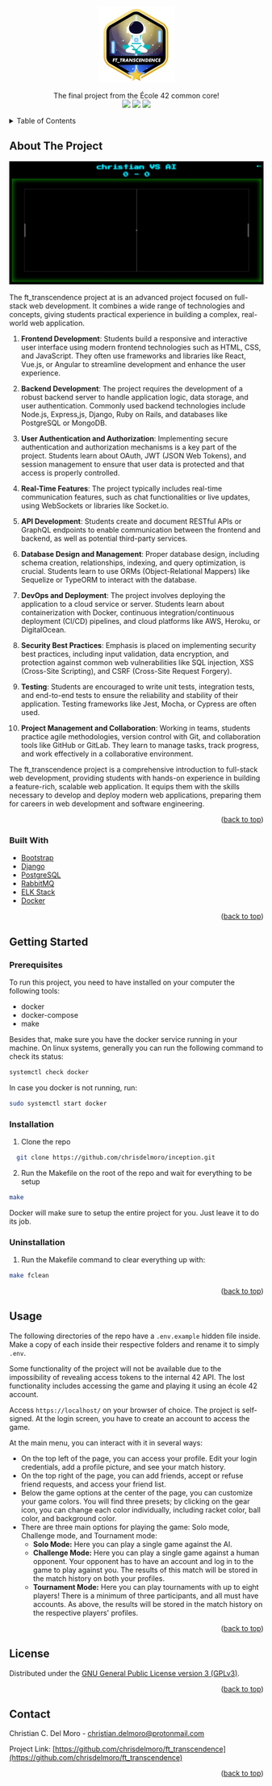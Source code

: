 <div id="top"></div>

<!-- PROJECT SHIELDS -->
<br/>
<p align="center">
    <img src="https://github.com/chrisdelmoro/ft_transcendence/blob/main/resources/repo/ft_transcendencem.png" alt="Logo" width="150" height="150">

  <p align="center">
    The final project from the École 42 common core!
    <br/>
    <img src="https://img.shields.io/badge/Mandatory-OK-brightgreen"/>
    <img src="https://img.shields.io/badge/Bonus-OK-brightgreen"/>
    <img src="https://img.shields.io/badge/Final%20Score-120-blue"/>
  </p>
</p>



<!-- TABLE OF CONTENTS -->
<details>
  <summary>Table of Contents</summary>
  <ol>
    <li>
      <a href="#about-the-project">About The Project</a>
      <ul>
        <li><a href="#built-with">Built With</a></li>
      </ul>
    </li>
    <li>
      <a href="#getting-started">Getting Started</a>
      <ul>
        <li><a href="#prerequisites">Prerequisites</a></li>
        <li><a href="#installation">Installation</a></li>
        <li><a href="#uninstallation">Uninstallation</a></li>
      </ul>
    </li>
    <li><a href="#usage">Usage</a></li>
    <li><a href="#license">License</a></li>
    <li><a href="#contact">Contact</a></li>
  </ol>
</details>



<!-- ABOUT THE PROJECT -->
## About The Project

[![ft_transcendence][product-screenshot]](https://github.com/chrisdelmoro/ft_transcendence/blob/main/resources/repo/demo.gif)

The ft_transcendence project at is an advanced project focused on full-stack web development. It combines a wide range of technologies and concepts, giving students practical experience in building a complex, real-world web application.

1. **Frontend Development**: Students build a responsive and interactive user interface using modern frontend technologies such as HTML, CSS, and JavaScript. They often use frameworks and libraries like React, Vue.js, or Angular to streamline development and enhance the user experience.

2. **Backend Development**: The project requires the development of a robust backend server to handle application logic, data storage, and user authentication. Commonly used backend technologies include Node.js, Express,js, Django, Ruby on Rails, and databases like PostgreSQL or MongoDB.

3. **User Authentication and Authorization**: Implementing secure authentication and authorization mechanisms is a key part of the project. Students learn about OAuth, JWT (JSON Web Tokens), and session management to ensure that user data is protected and that access is properly controlled.

4. **Real-Time Features**: The project typically includes real-time communication features, such as chat functionalities or live updates, using WebSockets or libraries like Socket.io.

5. **API Development**: Students create and document RESTful APIs or GraphQL endpoints to enable communication between the frontend and backend, as well as potential third-party services.

6. **Database Design and Management**: Proper database design, including schema creation, relationships, indexing, and query optimization, is crucial. Students learn to use ORMs (Object-Relational Mappers) like Sequelize or TypeORM to interact with the database.

7. **DevOps and Deployment**: The project involves deploying the application to a cloud service or server. Students learn about containerization with Docker, continuous integration/continuous deployment (CI/CD) pipelines, and cloud platforms like AWS, Heroku, or DigitalOcean.

8. **Security Best Practices**: Emphasis is placed on implementing security best practices, including input validation, data encryption, and protection against common web vulnerabilities like SQL injection, XSS (Cross-Site Scripting), and CSRF (Cross-Site Request Forgery).

9. **Testing**: Students are encouraged to write unit tests, integration tests, and end-to-end tests to ensure the reliability and stability of their application. Testing frameworks like Jest, Mocha, or Cypress are often used.

10. **Project Management and Collaboration**: Working in teams, students practice agile methodologies, version control with Git, and collaboration tools like GitHub or GitLab. They learn to manage tasks, track progress, and work effectively in a collaborative environment.

The ft_transcendence project is a comprehensive introduction to full-stack web development, providing students with hands-on experience in building a feature-rich, scalable web application. It equips them with the skills necessary to develop and deploy modern web applications, preparing them for careers in web development and software engineering.

<p align="right">(<a href="#top">back to top</a>)</p>



### Built With

* [Bootstrap](https://getbootstrap.com)
* [Django](https://www.djangoproject.com/)
* [PostgreSQL](https://www.postgresql.org/)
* [RabbitMQ](https://www.rabbitmq.com/)
* [ELK Stack](https://www.elastic.co/elastic-stack/)
* [Docker](https://www.docker.com/)

<p align="right">(<a href="#top">back to top</a>)</p>



<!-- GETTING STARTED -->
## Getting Started

### Prerequisites

To run this project, you need to have installed on your computer the following tools:

* docker
* docker-compose
* make

Besides that, make sure you have the docker service running in your machine. On linux systems, generally you can run the following command to check its status:
```sh
systemctl check docker
```
In case you docker is not running, run:
```sh
sudo systemctl start docker
```

### Installation

1. Clone the repo
```sh
  git clone https://github.com/chrisdelmoro/inception.git
```
2. Run the Makefile on the root of the repo and wait for everything to be setup
```sh
make
```
Docker will make sure to setup the entire project for you. Just leave it to do its job.

### Uninstallation

1. Run the Makefile command to clear everything up with:
```sh
make fclean
```


<p align="right">(<a href="#top">back to top</a>)</p>


<!-- USAGE EXAMPLES -->
## Usage
The following directories of the repo have a ```.env.example``` hidden file inside. Make a copy of each inside their respective folders and rename it to simply ```.env```.

Some functionality of the project will not be available due to the impossibility of revealing access tokens to the internal 42 API. The lost functionality includes accessing the game and playing it using an école 42 account.

Access ```https://localhost/``` on your browser of choice. The project is self-signed. At the login screen, you have to create an account to access the game.

At the main menu, you can interact with it in several ways:

* On the top left of the page, you can access your profile. Edit your login credentials, add a profile picture, and see your match history.
* On the top right of the page, you can add friends, accept or refuse friend requests, and access your friend list.
* Below the game options at the center of the page, you can customize your game colors. You will find three presets; by clicking on the gear icon, you can change each color individually, including racket color, ball color, and background color.
* There are three main options for playing the game: Solo mode, Challenge mode, and Tournament mode:
    * **Solo Mode:** Here you can play a single game against the AI.
    * **Challenge Mode:** Here you can play a single game against a human opponent. Your opponent has to have an account and log in to the game to play against you. The results of this match will be stored in the match history on both your profiles.
    * **Tournament Mode:** Here you can play tournaments with up to eight players! There is a minimum of three participants, and all must have accounts. As above, the results will be stored in the match history on the respective players' profiles.

<p align="right">(<a href="#top">back to top</a>)</p>


<!-- LICENSE -->
## License

Distributed under the [GNU General Public License version 3 (GPLv3)](https://www.gnu.org/licenses/gpl-3.0.html). 

<p align="right">(<a href="#top">back to top</a>)</p>


<!-- CONTACT -->
## Contact

Christian C. Del Moro - christian.delmoro@protonmail.com

Project Link: [https://github.com/chrisdelmoro/ft_transcendence](https://github.com/chrisdelmoro/ft_transcendence)

<p align="right">(<a href="#top">back to top</a>)</p>


<!-- MARKDOWN LINKS & IMAGES -->
<!-- https://www.markdownguide.org/basic-syntax/#reference-style-links -->
[product-screenshot]: https://github.com/chrisdelmoro/ft_transcendence/blob/main/resources/repo/demo.gif